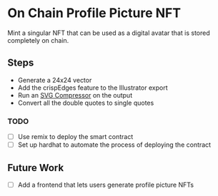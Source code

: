 # On Chain Profile Picture NFT

Mint a singular NFT that can be used as a digital avatar that is stored
completely on chain.

## Steps

- Generate a 24x24 vector
- Add the crispEdges feature to the Illustrator export
- Run an [SVG Compressor](https://vecta.io/) on the output
- Convert all the double quotes to single quotes

### TODO

- [ ] Use remix to deploy the smart contract
- [ ] Set up hardhat to automate the process of deploying the contract

## Future Work

- [ ] Add a frontend that lets users generate profile picture NFTs
